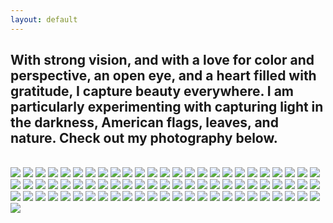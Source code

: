 ```yaml
---
layout: default
---
```


## With strong vision, and with a love for color and perspective, an open eye, and a heart filled with gratitude, I capture beauty everywhere. I am particularly experimenting with capturing light in the darkness, American flags, leaves, and nature. Check out my photography below. ##

<br>


<img class="profile-picture" src="photography/american-flag-in-a-tree.jpg">



<img class="profile-picture" src="photography/america-truck.jpg">



<img class="profile-picture" src="photography/americanflag-cowboyhat.jpg">



<img class="profile-picture" src="photography/americanflag2.jpg">



<img class="profile-picture" src="photography/american-flag-in-a-building.jpg">



<img class="profile-picture" src="photography/american-flag.jpg">



<img class="profile-picture" src="photography/americanflag3.jpg">



<img class="profile-picture" src="photography/americanflag4.jpg">



<img class="profile-picture" src="photography/americanflag5.jpg">



<img class="profile-picture" src="photography/americanflag6.jpg">



<img class="profile-picture" src="photography/americanflag7.jpg">



<img class="profile-picture" src="photography/americanflag13.jpg">



<img class="profile-picture" src="photography/americanflag17.jpg">



<img class="profile-picture" src="photography/americanflag14.jpg">



<img class="profile-picture" src="photography/americanflag16.jpg">



<img class="profile-picture" src="photography/coloredwall2.jpg">



<img class="profile-picture" src="photography/colors2.jpg">



<img class="profile-picture" src="photography/colors3.jpg">



<img class="profile-picture" src="photography/colors1.jpg">



<img class="profile-picture" src="photography/creative-window.jpg">



<img class="profile-picture" src="photography/paint.jpg">



<img class="profile-picture" src="photography/coloredwall1.jpg">



<img class="profile-picture" src="photography/zen.jpg">



<img class="profile-picture" src="photography/masks.jpg">



<img class="profile-picture" src="photography/rose-flower-house.jpg">



<img class="profile-picture" src="photography/rose.jpg">



<img class="profile-picture" src="photography/christmas-flowers-against-wall.jpg">



<img class="profile-picture" src="photography/dark-pink-flower.jpg">



<img class="profile-picture" src="photography/darkyellow-flowers1.jpg">



<img class="profile-picture" src="photography/darkyellow-flowers2.jpg">



<img class="profile-picture" src="photography/flower-house.jpg">



<img class="profile-picture" src="photography/pink-flower1.jpg">



<img class="profile-picture" src="photography/pink-flower2.jpg">



<img class="profile-picture" src="photography/red-flower.jpg">



<img class="profile-picture" src="photography/yellow-flowers1.jpg">



<img class="profile-picture" src="photography/spring-freedom.jpg">



<img class="profile-picture" src="photography/white-flower1.jpg">



<img class="profile-picture" src="photography/light-yellow-flower.jpg">



<img class="profile-picture" src="photography/whiteflowers.jpg">



<img class="profile-picture" src="photography/fountain1.jpg">



<img class="profile-picture" src="photography/fountain2.jpg">



<img class="profile-picture" src="photography/green-tree.jpg">



<img class="profile-picture" src="photography/greenery1.jpg">



<img class="profile-picture" src="photography/leaves.jpg">



<img class="profile-picture" src="photography/treebranch.jpg">



<img class="profile-picture" src="photography/leafwithwaterdroplets.jpg">



<img class="profile-picture" src="photography/nature.jpg">



<img class="profile-picture" src="photography/fallleaveswithsunlight.jpg">



<img class="profile-picture" src="photography/lightinthedarkness1.jpg">



<img class="profile-picture" src="photography/lightinthedarkness2.jpg">



<img class="profile-picture" src="photography/lightinthedarkness3.jpg">



<img class="profile-picture" src="photography/lightinthedarkness4.jpg">



<img class="profile-picture" src="photography/lightinthedarkness5.jpg">



<img class="profile-picture" src="photography/lightinthedarkness6.jpg">



<img class="profile-picture" src="photography/lightinthedarkness7.jpg">



<img class="profile-picture" src="photography/lightinthedarkness8.jpg">



<img class="profile-picture" src="photography/lightinthedarkness9.jpg">



<img class="profile-picture" src="photography/lightinthedarkness16.jpg">



<img class="profile-picture" src="photography/christmas-lightinthedarkness.jpg">



<img class="profile-picture" src="photography/lightinthedarkness11.jpg">



<img class="profile-picture" src="photography/constructionsite2.jpg">



<img class="profile-picture" src="photography/lightinthedarkness16.jpg">



<img class="profile-picture" src="photography/purplelightsinthedarkness.jpg">



<img class="profile-picture" src="photography/constructionsite1.jpg">



<img class="profile-picture" src="photography/constructionsite4.jpg">



<img class="profile-picture" src="photography/constructionsite7.jpg">



<img class="profile-picture" src="photography/constructionsite5.jpg">



<img class="profile-picture" src="photography/constructionsite8.jpg">



<img class="profile-picture" src="photography/constructionsite9.jpg">



<img class="profile-picture" src="photography/rainonthewindow1.jpg">



<img class="profile-picture" src="photography/constructionsite3.jpg">



<img class="profile-picture" src="photography/constructionsite10.jpg">



<img class="profile-picture" src="photography/HappinessIsLikeACloud.jpg">



<img class="profile-picture" src="photography/driving.jpg">



<img class="profile-picture" src="photography/america-gas-station.jpg">



<img class="profile-picture" src="photography/historytour.jpg">

<b>

<b>

  
    
